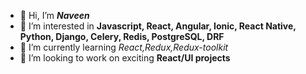 - 👋 Hi, I’m ***Naveen***
- 👀 I’m interested in **Javascript, React, Angular, Ionic, React Native, Python, Django, Celery, Redis, PostgreSQL, DRF**
- 🌱 I’m currently learning *React,Redux,Redux-toolkit*
- 💞️ I’m looking to work on exciting **React/UI projects**


<!---
Naveen12345-alt/Naveen12345-alt is a ✨ special ✨ repository because its `README.md` (this file) appears on your GitHub profile.
You can click the Preview link to take a look at your changes.
--->
